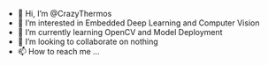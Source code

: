 - 👋 Hi, I’m @CrazyThermos
- 👀 I’m interested in Embedded Deep Learning and Computer Vision
- 🌱 I’m currently learning OpenCV and Model Deployment
- 💞️ I’m looking to collaborate on nothing
- 📫 How to reach me ...

<!---
CrazyThermos/CrazyThermos is a ✨ special ✨ repository because its `README.md` (this file) appears on your GitHub profile.
You can click the Preview link to take a look at your changes.
--->
